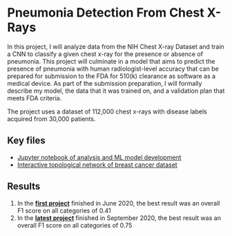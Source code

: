 # Pneumonia Detection From Chest X-Rays

In this project, I will analyze data from the NIH Chest X-ray Dataset and train a CNN to classify a given chest x-ray for the presence or absence of pneumonia. This project will culminate in a model that aims to predict the presence of pneumonia with human radiologist-level accuracy that can be prepared for submission to the FDA for 510(k) clearance as software as a medical device. As part of the submission preparation, I will formally describe my model, the data that it was trained on, and a validation plan that meets FDA criteria.

The project uses a dataset of 112,000 chest x-rays with disease labels acquired from 30,000 patients.

## Key files

- [Jupyter notebook of analysis and ML model development](https://github.com/pranath/breast_cancer_prediction/blob/master/breast_cancer_prediction.ipynb)
- [Interactive topological network of breast cancer dataset](https://pranath.github.io/breast_cancer_prediction/tda_breast_cancer.html)

## Results

1. In the __[first project](https://github.com/pranath/disaster_response/blob/master/notebooks/MLPipelinePreparation.ipynb)__ finished in June 2020, the best result was an overall F1 score on all categories of 0.41
2. In the __[latest project](https://github.com/pranath/disaster_response/blob/master/notebooks/MLPipelinePreparation2.ipynb)__ finished in September 2020, the best result was an overall F1 score on all categories of 0.75
